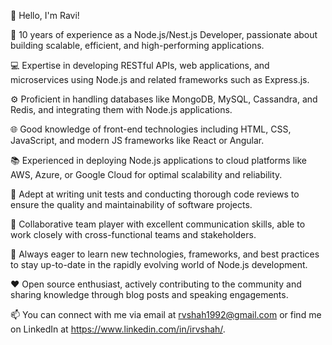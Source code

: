 👋 Hello, I'm Ravi!

🚀 10 years of experience as a Node.js/Nest.js Developer, passionate about building scalable, efficient, and high-performing applications.

💻 Expertise in developing RESTful APIs, web applications, and microservices using Node.js and related frameworks such as Express.js.

⚙️ Proficient in handling databases like MongoDB, MySQL, Cassandra, and Redis, and integrating them with Node.js applications.

🌐 Good knowledge of front-end technologies including HTML, CSS, JavaScript, and modern JS frameworks like React or Angular.

📚 Experienced in deploying Node.js applications to cloud platforms like AWS, Azure, or Google Cloud for optimal scalability and reliability.

🧪 Adept at writing unit tests and conducting thorough code reviews to ensure the quality and maintainability of software projects.

🤝 Collaborative team player with excellent communication skills, able to work closely with cross-functional teams and stakeholders.

🌱 Always eager to learn new technologies, frameworks, and best practices to stay up-to-date in the rapidly evolving world of Node.js development.

❤️ Open source enthusiast, actively contributing to the community and sharing knowledge through blog posts and speaking engagements.

📫 You can connect with me via email at rvshah1992@gmail.com or find me on LinkedIn at https://www.linkedin.com/in/irvshah/.

